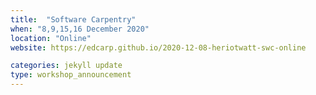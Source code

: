 ```yaml
---
title:  "Software Carpentry"
when: "8,9,15,16 December 2020"
location: "Online"
website: https://edcarp.github.io/2020-12-08-heriotwatt-swc-online

categories: jekyll update
type: workshop_announcement
---
```

